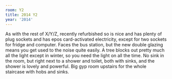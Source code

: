 ```yaml
---
room: Y2
title: 2014 Y2
year: '2014'
---
```


As with the rest of X/Y/Z, recently refurbished so is nice and has plenty of plug sockets and has epos card-activated electricity, except for two sockets for fridge and computer. Faces the bus station, but the new double glazing means you get used to the noise quite easily. A tree blocks out pretty much all the light except in winter, so you need the light on all the time. No sink in the room, but right next to a shower and toilet, both with sinks, and the shower is lovely and powerful. Big gyp room upstairs for the whole staircase with hobs and sinks.